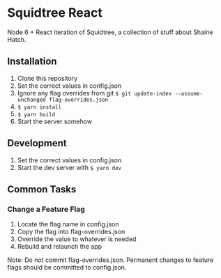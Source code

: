 # Squidtree React

Node 6 + React iteration of Squidtree, a collection of stuff about Shaine Hatch.

## Installation

1. Clone this repository
1. Set the correct values in config.json
1. Ignore any flag overrides from git
`$ git update-index --assume-unchanged flag-overrides.json`
1. `$ yarn install`
1. `$ yarn build`
1. Start the server somehow

## Development

1. Set the correct values in config.json
1. Start the dev server with `$ yarn dev`

## Common Tasks

### Change a Feature Flag

1. Locate the flag name in config.json
1. Copy the flag into flag-overrides.json
1. Override the value to whatever is needed
1. Rebuild and relaunch the app

Note: Do not commit flag-overrides.json. Permanent changes to feature flags should
be committed to config.json.
